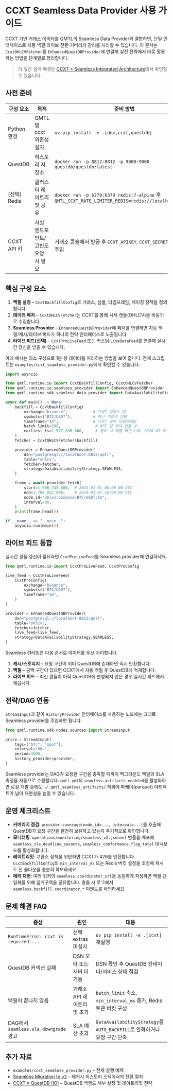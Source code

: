 # CCXT Seamless Data Provider 사용 가이드

CCXT 기반 거래소 데이터를 QMTL의 Seamless Data Provider와 결합하면, 단일 인터페이스로 자동 백필·라이브 전환·커버리지 관리를 처리할 수 있습니다. 이 문서는 `CcxtOHLCVFetcher`를 `EnhancedQuestDBProvider`에 연결해 실전 전략에서 바로 활용하는 방법을 단계별로 정리합니다.

> 더 깊은 설계 배경은 [CCXT × Seamless Integrated Architecture](../architecture/ccxt-seamless-integrated.md)에서 확인할 수 있습니다.

## 사전 준비

| 구성 요소 | 목적 | 준비 방법 |
| --- | --- | --- |
| Python 환경 | QMTL 및 ccxt 의존성 설치 | `uv pip install -e .[dev,ccxt,questdb]` |
| QuestDB | 히스토리 저장소 | `docker run -p 8812:8812 -p 9000:9000 questdb/questdb:latest` |
| (선택) Redis | 클러스터 레이트리밋 공유 | `docker run -p 6379:6379 redis:7-alpine` 후 `QMTL_CCXT_RATE_LIMITER_REDIS=redis://localhost:6379/0` |
| CCXT API 키 | 사설 엔드포인트/고빈도 요청 시 필요 | 거래소 콘솔에서 발급 후 `CCXT_APIKEY`, `CCXT_SECRET` 환경변수로 주입 |

## 핵심 구성 요소

1. **백필 설정** – `CcxtBackfillConfig`로 거래소, 심볼, 타임프레임, 페이징 정책을 정의합니다.
2. **데이터 페처** – `CcxtOHLCVFetcher`는 CCXT를 통해 시세 캔들(OHLCV)을 비동기로 수집합니다.
3. **Seamless Provider** – `EnhancedQuestDBProvider`에 페처를 연결하면 자동 백필/캐시/라이브 피드가 하나의 전략 인터페이스로 노출됩니다.
4. **라이브 피드(선택)** – `CcxtProLiveFeed` 또는 커스텀 `LiveDataFeed`를 연결해 실시간 갱신을 받을 수 있습니다.

아래 예시는 최소 구성으로 1분 봉 데이터를 처리하는 방법을 보여 줍니다. 전체 스크립트는 `examples/ccxt_seamless_provider.py`에서 확인할 수 있습니다.

```python
import asyncio

from qmtl.runtime.io import CcxtBackfillConfig, CcxtOHLCVFetcher
from qmtl.runtime.io.seamless_provider import EnhancedQuestDBProvider
from qmtl.runtime.sdk.seamless_data_provider import DataAvailabilityStrategy

async def main() -> None:
    backfill = CcxtBackfillConfig(
        exchange="binance",           # CCXT 교환소 ID
        symbols=["BTC/USDT"],         # 하나 이상의 심볼
        timeframe="1m",               # CCXT 규약 타임프레임
        batch_limit=500,               # API 당 최대 캔들 수
        earliest_ts=1_577_836_800,     # 필요 시 백필 하한 (예: 2020-01-01 UTC)
    )
    fetcher = CcxtOHLCVFetcher(backfill)

    provider = EnhancedQuestDBProvider(
        dsn="postgresql://localhost:8812/qmtl",
        table="ohlcv",
        fetcher=fetcher,
        strategy=DataAvailabilityStrategy.SEAMLESS,
    )

    frame = await provider.fetch(
        start=1_706_745_600,  # 2024-01-01 00:00:00 UTC
        end=1_706_832_000,    # 2024-01-01 24:00:00 UTC
        node_id="ohlcv:binance:BTC/USDT:1m",
        interval=60,
    )
    print(frame.head())

if __name__ == "__main__":
    asyncio.run(main())
```

## 라이브 피드 통합

실시간 캔들 갱신이 필요하면 `CcxtProLiveFeed`를 Seamless provider에 연결하세요.

```python
from qmtl.runtime.io import CcxtProLiveFeed, CcxtProConfig

live_feed = CcxtProLiveFeed(
    CcxtProConfig(
        exchange="binance",
        symbols=["BTC/USDT"],
        timeframe="1m",
    )
)

provider = EnhancedQuestDBProvider(
    dsn="postgresql://localhost:8812/qmtl",
    table="ohlcv",
    fetcher=fetcher,
    live_feed=live_feed,
    strategy=DataAvailabilityStrategy.SEAMLESS,
)
```

Seamless 런타임은 다음 순서로 데이터를 우선 처리합니다.

1. **캐시/스토리지** – 요청 구간이 이미 QuestDB에 존재하면 즉시 반환합니다.
2. **백필** – 공백 구간이 있으면 CCXT에서 자동 백필 후 QuestDB에 적재합니다.
3. **라이브 피드** – 최신 캔들이 아직 QuestDB에 반영되지 않은 경우 실시간 피드에서 채웁니다.

## 전략/DAG 연동

`StreamInput`과 같이 `HistoryProvider` 인터페이스를 사용하는 노드에는 그대로 Seamless provider를 주입하면 됩니다.

```python
from qmtl.runtime.sdk.nodes.sources import StreamInput

price = StreamInput(
    tags=["btc", "spot"],
    interval="60s",
    period=3600,
    history_provider=provider,
)
```

Seamless provider는 DAG가 요청한 구간을 충족할 때까지 백그라운드 백필과 SLA 측정을 자동으로 수행합니다. `qmtl.yml`의 `seamless.artifacts_enabled`를 활성화하면 로컬 개발 중에도 `~/.qmtl_seamless_artifacts/` 하위에 파케이(parquet) 아티팩트가 남아 재현성을 높일 수 있습니다.

## 운영 체크리스트

- **커버리지 점검**: `provider.coverage(node_id=..., interval=...)`를 호출해 QuestDB가 요청 구간을 완전히 보유하고 있는지 주기적으로 확인합니다.
- **모니터링**: `operations/monitoring/seamless_v2.jsonnet` 번들을 배포해 `seamless_sla_deadline_seconds`, `seamless_conformance_flag_total` 대시보드를 활성화합니다.
- **레이트리밋**: 교환소 정책을 위반하면 CCXT가 429를 반환합니다. `CcxtBackfillConfig`의 `min_interval_ms` 또는 Redis 버킷 설정을 조정해 재시도 전 쿨다운을 충분히 확보하세요.
- **에러 재현**: 여러 워커의 `seamless.coordinator_url`을 동일하게 지정하면 백필 단일화를 위해 임계구역을 공유합니다. 충돌 시 로그에서 `seamless.backfill.coordinator_*` 이벤트를 확인하세요.

## 문제 해결 FAQ

| 증상 | 원인 | 대응 |
| --- | --- | --- |
| `RuntimeError: ccxt is required ...` | 선택 extras 미설치 | `uv pip install -e .[ccxt]` 재실행 |
| QuestDB 커넥션 실패 | DSN 오타 또는 서버 미기동 | DSN 확인 후 QuestDB 컨테이너/서비스 상태 점검 |
| 백필이 끝나지 않음 | 거래소 API 레이트리밋 초과 | `batch_limit` 축소, `min_interval_ms` 증가, Redis 토큰 버킷 구성 |
| DAG에서 `seamless.sla.downgrade` 경고 | SLA 예산 초과 | `DataAvailabilityStrategy`를 `AUTO_BACKFILL`로 완화하거나 요청 구간 단축 |

## 추가 자료

- `examples/ccxt_seamless_provider.py` – 전체 실행 예제
- [Seamless Migration to v2](seamless_migration_v2.md) – 레거시 히스토리 스택에서의 전환 절차
- [CCXT × QuestDB (IO)](../io/ccxt-questdb.md) – QuestDB 백엔드 세부 설정 및 레이트리밋 전략
